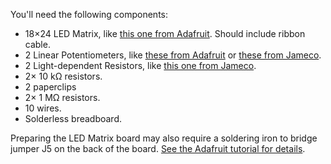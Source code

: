 You'll need the following components:

- 18&times;24 LED Matrix, like [this one from Adafruit](http://www.adafruit.com/products/555). Should include ribbon cable.
- 2 Linear Potentiometers, like [these from Adafruit](http://www.adafruit.com/products/562) or [these from Jameco](https://www.jameco.com/webapp/wcs/stores/servlet/ProductDisplay?langId=-1&storeId=10001&catalogId=10001&productId=2118791).
- 2 Light-dependent Resistors, like [this one from Jameco](http://www.jameco.com/webapp/wcs/stores/servlet/Product_10001_10001_202382_-1).
- 2&times; 10 k&Omega; resistors.
- 2 paperclips
- 2&times; 1 M&Omega; resistors.
- 10 wires.
- Solderless breadboard.
 
Preparing the LED Matrix board may also require a soldering iron to bridge jumper J5 on the back of the board. [See the Adafruit tutorial for details](http://learn.adafruit.com/16x24-led-matrix/wiring).